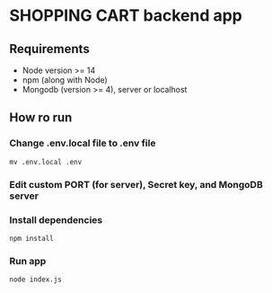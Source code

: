 # SHOPPING CART backend app
## Requirements
* Node version >= 14
* npm (along with Node)
* Mongodb (version >= 4), server or localhost
## How ro run
### Change .env.local file to .env file
```mv .env.local .env```
### Edit custom PORT (for server), Secret key, and MongoDB server
### Install dependencies
```npm install```
### Run app
```node index.js```